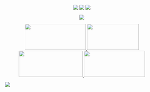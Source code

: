 <p align="center">
  <img src="https://files.catbox.moe/kwol4i.png">
  <img src="https://images2.imgbox.com/74/ba/Uu3Y67et_o.png">
  <img src="https://images2.imgbox.com/47/91/CbxEOPnX_o.png"> </p>
   <p align="center">
  <img src="https://files.catbox.moe/xa568i.png">
<p align="center"> <a href="https://portal.atabook.org/"> <img src="https://images2.imgbox.com/60/e8/1gqm8LZ1_o.png" height="86px" width="200px"> </a> <a href="https://rentry.co/angelofdarkness"> <img src="https://images2.imgbox.com/a2/32/kWbOE1rF_o.png" height="86px" width="170px"> </a> <a href="https://pronouns.cc/@anchor"> <img src="https://images2.imgbox.com/0d/95/bcvjT3gN_o.png"  height="86px" width="210px"> </a> <a href="https://toyhou.se/xpurgation"> <img src="https://images2.imgbox.com/ba/56/40WB24Hi_o.png" height="86px" width="200px"> </a> </p>
  <img src="https://files.catbox.moe/9v6zjx.png">
</p>

</p>
